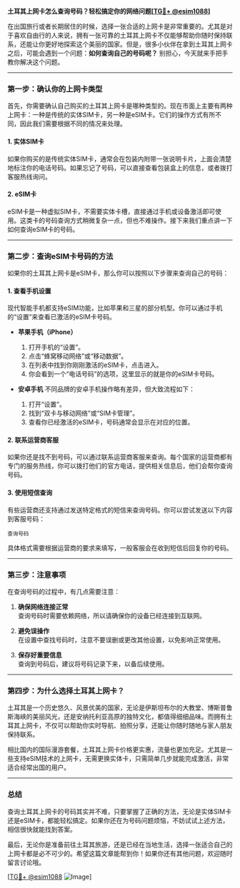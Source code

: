 **土耳其上网卡怎么查询号码？轻松搞定你的网络问题[[TG💪+ @esim1088](https://t.me/s/esim1088)]**

在出国旅行或者长期居住的时候，选择一张合适的上网卡是非常重要的。尤其是对于喜欢自由行的人来说，拥有一张可靠的土耳其上网卡不仅能够帮助你随时保持联系，还能让你更好地探索这个美丽的国家。但是，很多小伙伴在拿到土耳其上网卡之后，可能会遇到一个问题：**如何查询自己的号码呢？** 别担心，今天就来手把手教你解决这个问题。

---

### **第一步：确认你的上网卡类型**

首先，你需要确认自己购买的土耳其上网卡是哪种类型的。现在市面上主要有两种上网卡：一种是传统的实体SIM卡，另一种是eSIM卡。它们的操作方式有所不同，因此我们需要根据不同的情况来处理。

#### **1. 实体SIM卡**
如果你购买的是传统实体SIM卡，通常会在包装内附带一张说明卡片，上面会清楚地标注你的电话号码。如果忘记了号码，可以直接查看包装盒上的信息，或者拨打客服热线询问。

#### **2. eSIM卡**
eSIM卡是一种虚拟SIM卡，不需要实体卡槽，直接通过手机或设备激活即可使用。这类卡的号码查询方式稍微复杂一点，但也不难操作。接下来我们重点讲一下如何查询eSIM卡的号码。

---

### **第二步：查询eSIM卡号码的方法**

如果你的土耳其上网卡是eSIM卡，那么你可以按照以下步骤来查询自己的号码：

#### **1. 查看手机设置**
现代智能手机都支持eSIM功能，比如苹果和三星的部分机型。你可以通过手机的“设置”来查看已激活的eSIM卡号码。

- **苹果手机（iPhone）**
  1. 打开手机的“设置”。
  2. 点击“蜂窝移动网络”或“移动数据”。
  3. 在列表中找到你刚刚激活的eSIM卡，点击进入。
  4. 你会看到一个“电话号码”的选项，这里显示的就是你的eSIM卡号码。

- **安卓手机**
  不同品牌的安卓手机操作略有差异，但大致流程如下：
  1. 打开“设置”。
  2. 找到“双卡与移动网络”或“SIM卡管理”。
  3. 查看你已经激活的eSIM卡，号码通常会显示在对应的位置。

#### **2. 联系运营商客服**
如果你还是找不到号码，可以通过联系运营商客服来查询。每个国家的运营商都有专门的服务热线，你可以拨打他们的官方电话，提供相关信息后，他们会帮你查询号码。

#### **3. 使用短信查询**
有些运营商还支持通过发送特定格式的短信来查询号码。你可以尝试发送以下内容到客服号码：
```
查询号码
```
具体格式需要根据运营商的要求来填写，一般客服会在收到短信后回复你的号码。

---

### **第三步：注意事项**

在查询号码的过程中，有几点需要注意：

1. **确保网络连接正常**  
   查询号码时需要依赖网络，所以请确保你的设备已经连接到互联网。

2. **避免误操作**  
   在设置中查找号码时，注意不要误删或更改其他设置，以免影响正常使用。

3. **保存好重要信息**  
   查询到号码后，建议将号码记录下来，以备后续使用。

---

### **第四步：为什么选择土耳其上网卡？**

土耳其是一个历史悠久、风景优美的国家，无论是伊斯坦布尔的大教堂、博斯普鲁斯海峡的美丽风光，还是安纳托利亚高原的独特文化，都值得细细品味。而拥有土耳其上网卡，不仅可以帮助你实时导航、拍照分享，还能让你随时随地与家人朋友保持联系。

相比国内的国际漫游套餐，土耳其上网卡价格更实惠，流量也更加充足。尤其是一些支持eSIM技术的上网卡，无需更换实体卡，只需简单几步就能完成激活，非常适合经常出国的用户。

---

### **总结**

查询土耳其上网卡的号码其实并不难，只要掌握了正确的方法，无论是实体SIM卡还是eSIM卡，都能轻松搞定。如果你还在为号码问题烦恼，不妨试试上述方法，相信很快就能找到答案。

最后，无论你是准备前往土耳其旅游，还是已经在当地生活，选择一张适合自己的上网卡都是必不可少的。希望这篇文章能帮到你！如果你还有其他问题，欢迎随时留言讨论哦。

[[TG💪+ @esim1088](https://t.me/s/esim1088) ![Image](https://i.postimg.cc/4NQfJmqS/Snipaste-2025-05-13-00-14-12.png)]